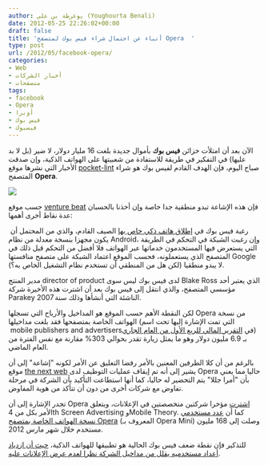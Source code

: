 ```yaml
---
author: يوغرطة بن علي (Youghourta Benali)
date: 2012-05-25 22:26:02+00:00
draft: false
title: 'أنباء عن احتمال شراء فيس بوك لمتصفح Opera  '
type: post
url: /2012/05/facebook-opera/
categories:
- Web
- أخبار الشركات
- متصفحات
tags:
- facebook
- Opera
- أوبرا
- فيس بوك
- فيسبوك
---
```


الآن بعد أن امتلأت خزائن **فيس بوك** بأموال جديدة بلغت 16 مليار دولار، لا ضير (بل لا بد عليها) في التفكير في طريقة للاستفادة من شعبيتها على الهواتف الذكية، وإن صدقت الأخبار التي نشرها موقع [pocket-lint](http://www.pocket-lint.com/news/45795/facebook-browser-opera-software-buyout) صباح اليوم، فإن الهدف القادم لفيس بوك هو شراء المتصفح **Opera**.




[![](https://www.it-scoop.com/wp-content/uploads/2012/05/Facebook-Opera.png)
](https://www.it-scoop.com/wp-content/uploads/2012/05/Facebook-Opera.png)




حسب موقع [venture beat](http://venturebeat.com/2012/05/25/facebook-opera/) فإن هذه الإشاعة تبدو منطقية جدا خاصة وإن أخذنا بالحسبان عدة نقاط أخرى أهمها:




 رغبة فيس بوك في [إطلاق هاتف ذكي خاص بها](http://venturebeat.com/2012/04/25/htc-facebook-phone/) الصيف القادم، والذي من المحتمل أن يكون مجهزا بنسخة معدلة من نظام Android، وإن رغبت الشبكة في التحكم في الطريقة التي يستعرض فيها المستخدمون خدماتها عبر الهواتف فلا أفضل من التحكم قبل ذلك في المتصفح الذي يستعملونه، فحسب الموقع اعتماد الشبكة على متصفح منافستها Google لا يبدو منطقيا (لكن هل من المنطقي أن تستخدم نظام التشغيل الخاص به؟).




مدير المنتج director of product لدى فيس بوك ليس سوى Blake Ross الذي يعتبر أحد مؤسسي المتصفح، والذي انتقل إلى فيس بوك بعد أن اشترت هذه الأخيرة شركة Parakey الناشئة التي أنشأها وذلك سنة 2007.




لكن النقطة الأهم حسب الموقع هو المداخيل والأرباح التي تسجلها Opera من نسخة الهواتف الخاصة بمتصفحها فقد بلغت مداخيلها (التي تمت الإشارة إليها تحت اسم  mobile publishers and advertisersفي [التقرير المالي للربع الأول من العام الجاري](http://media.opera.com/media/finance/2012/1Q12_press_release.pdf)) بـ 6.9 مليون دولار وهو ما يمثل زيارة تقدر بحوالي 303% مقارنة مع نفس الفترة من العام الماضي.




بالرغم من أن كلا الطرفين المعنين بالأمر رفضا التعليق عن الأمر لكونه "إشاعة" إلى أن موقع [the next web](http://thenextweb.com/insider/2012/05/25/facebook-to-acquire-browser-maker-opera-maybe-heres-what-we-know/) يشير إلى أنه تم إيقاف عمليات التوظيف لدى Opera حاليا مما يعني بأن "أمرا جللا" يتم التحضير له حاليا، كما أنها استطاعت التأكيد بأن الشركة في مرحلة تفاوض مع شركات أخرى من دون أن تتأكد من هوية المفاوض.




تجدر الإشارة إلى أن Opera [اشترت](http://www.opera.com/press/releases/2012/02/16/) مؤخرا شركتين متخصصتين في الإعلانات، ويتعلق الأمر بكل من 4th Screen Advertising وMobile Theory. كما أن [عدد مستخدمي نسخة الهواتف الخاصة بمتصفح Opera](http://www.opera.com/smw/2012/03/) (المعروف بـ Opera Mini) وصلت إلى 168 مليون مستخدم خلال شهر مارس 2012.




للتذكير فإن نقطة ضعف فيس بوك الحالية هو تطبيقها للهواتف الذكية، [حيث أن ازدياد أعداد مستخدميه يقلل من مداخيل الشركة نظرا لعدم عرض الإعلانات عليه](https://www.it-scoop.com/2012/05/facebook-ipo-zuckerberg-hoodie/).
